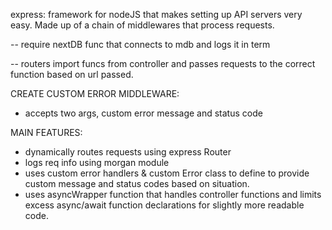 express: framework for nodeJS that makes setting up API servers very easy. Made up of a chain of middlewares that process requests.

-- require nextDB func that connects to mdb and logs it in term

-- routers import funcs from controller and passes requests to the correct function based on url passed.

CREATE CUSTOM ERROR MIDDLEWARE:

- accepts two args, custom error message and status code

MAIN FEATURES:

- dynamically routes requests using express Router
- logs req info using morgan module
- uses custom error handlers & custom Error class to define to provide custom message and status codes based on situation.
- uses asyncWrapper function that handles controller functions and limits excess async/await function declarations for slightly more readable code.
